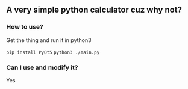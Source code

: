 ## A very simple python calculator cuz why not?

### How to use?
Get the thing and run it in python3

`pip install PyQt5`
`python3 ./main.py`

### Can I use and modify it?
Yes

